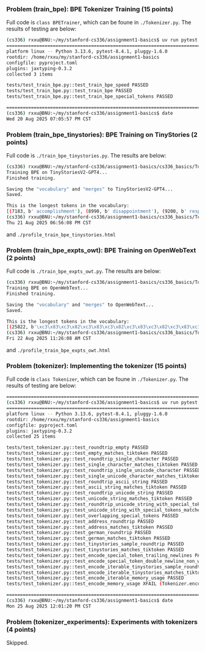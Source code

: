 ### Problem (train_bpe): BPE Tokenizer Training (15 points)

Full code is ```class BPETrainer```, which can be foune in ```./Tokenizer.py```. The results of testing are below:
```sh
(cs336) rxxu@BNU:~/my/stanford-cs336/assignment1-basics$ uv run pytest tests/test_train_bpe.py
================================================================================== test session starts ==================================================================================
platform linux -- Python 3.13.6, pytest-8.4.1, pluggy-1.6.0
rootdir: /home/rxxu/my/stanford-cs336/assignment1-basics
configfile: pyproject.toml
plugins: jaxtyping-0.3.2
collected 3 items                                                                                                                                                                       

tests/test_train_bpe.py::test_train_bpe_speed PASSED
tests/test_train_bpe.py::test_train_bpe PASSED
tests/test_train_bpe.py::test_train_bpe_special_tokens PASSED

=================================================================================== 3 passed in 2.81s ===================================================================================
(cs336) rxxu@BNU:~/my/stanford-cs336/assignment1-basics$ date
Wed 20 Aug 2025 07:05:57 PM CST
```

### Problem (train_bpe_tinystories): BPE Training on TinyStories (2 points)

Full code is ```./train_bpe_tinystories.py```. The results are below:
```sh
(cs336) rxxu@BNU:~/my/stanford-cs336/assignment1-basics/cs336_basics/Token$ uv run scalene train_bpe_tinystories.py 
Training BPE on TinyStoriesV2-GPT4...
Finished training.

Saving the "vocabulary" and "merges" to TinyStoriesV2-GPT4...
Saved.

This is the longest tokens in the vocabulary:
[(7183, b' accomplishment'), (8990, b' disappointment'), (9200, b' responsibility'), (3245, b' uncomfortable'), (3538, b' compassionate')]
(cs336) rxxu@BNU:~/my/stanford-cs336/assignment1-basics/cs336_basics/Token$ date
Thu 21 Aug 2025 06:56:08 PM CST
```
and
```./profile_train_bpe_tinystories.html```

### Problem (train_bpe_expts_owt): BPE Training on OpenWebText (2 points)

Full code is ```./train_bpe_expts_owt.py```. The results are below:
```sh
(cs336) rxxu@BNU:~/my/stanford-cs336/assignment1-basics/cs336_basics/Token$ uv run scalene train_bpe_expts_owt.py
Training BPE on OpenWebText...
Finished training.

Saving the "vocabulary" and "merges" to OpenWebText...
Saved.

This is the longest tokens in the vocabulary:
[(25822, b'\xc3\x83\xc3\x82\xc3\x83\xc3\x82\xc3\x83\xc3\x82\xc3\x83\xc3\x82\xc3\x83\xc3\x82\xc3\x83\xc3\x82\xc3\x83\xc3\x82\xc3\x83\xc3\x82\xc3\x83\xc3\x82\xc3\x83\xc3\x82\xc3\x83\xc3\x82\xc3\x83\xc3\x82\xc3\x83\xc3\x82\xc3\x83\xc3\x82\xc3\x83\xc3\x82\xc3\x83\xc3\x82'), (25836, b'----------------------------------------------------------------'), (31274, b'\xe2\x80\x94\xe2\x80\x94\xe2\x80\x94\xe2\x80\x94\xe2\x80\x94\xe2\x80\x94\xe2\x80\x94\xe2\x80\x94\xe2\x80\x94\xe2\x80\x94\xe2\x80\x94\xe2\x80\x94\xe2\x80\x94\xe2\x80\x94\xe2\x80\x94\xe2\x80\x94'), (10900, b'--------------------------------'), (15947, b'________________________________')]
(cs336) rxxu@BNU:~/my/stanford-cs336/assignment1-basics/cs336_basics/Token$ date
Fri 22 Aug 2025 11:26:08 AM CST
```
and
```./profile_train_bpe_expts_owt.html```

### Problem (tokenizer): Implementing the tokenizer (15 points)

Full code is ```class Tokenizer```, which can be foune in ```./Tokenizer.py```. The results of testing are below:
```sh
============================================================================= 10 failed, 14 passed, 1 xfailed in 11.66s =============================================================================
(cs336) rxxu@BNU:~/my/stanford-cs336/assignment1-basics$ uv run pytest tests/test_tokenizer.py
======================================================================================== test session starts ========================================================================================
platform linux -- Python 3.13.6, pytest-8.4.1, pluggy-1.6.0
rootdir: /home/rxxu/my/stanford-cs336/assignment1-basics
configfile: pyproject.toml
plugins: jaxtyping-0.3.2
collected 25 items                                                                                                                                                                                  

tests/test_tokenizer.py::test_roundtrip_empty PASSED
tests/test_tokenizer.py::test_empty_matches_tiktoken PASSED
tests/test_tokenizer.py::test_roundtrip_single_character PASSED
tests/test_tokenizer.py::test_single_character_matches_tiktoken PASSED
tests/test_tokenizer.py::test_roundtrip_single_unicode_character PASSED
tests/test_tokenizer.py::test_single_unicode_character_matches_tiktoken PASSED
tests/test_tokenizer.py::test_roundtrip_ascii_string PASSED
tests/test_tokenizer.py::test_ascii_string_matches_tiktoken PASSED
tests/test_tokenizer.py::test_roundtrip_unicode_string PASSED
tests/test_tokenizer.py::test_unicode_string_matches_tiktoken PASSED
tests/test_tokenizer.py::test_roundtrip_unicode_string_with_special_tokens PASSED
tests/test_tokenizer.py::test_unicode_string_with_special_tokens_matches_tiktoken PASSED
tests/test_tokenizer.py::test_overlapping_special_tokens PASSED
tests/test_tokenizer.py::test_address_roundtrip PASSED
tests/test_tokenizer.py::test_address_matches_tiktoken PASSED
tests/test_tokenizer.py::test_german_roundtrip PASSED
tests/test_tokenizer.py::test_german_matches_tiktoken PASSED
tests/test_tokenizer.py::test_tinystories_sample_roundtrip PASSED
tests/test_tokenizer.py::test_tinystories_matches_tiktoken PASSED
tests/test_tokenizer.py::test_encode_special_token_trailing_newlines PASSED
tests/test_tokenizer.py::test_encode_special_token_double_newline_non_whitespace PASSED
tests/test_tokenizer.py::test_encode_iterable_tinystories_sample_roundtrip PASSED
tests/test_tokenizer.py::test_encode_iterable_tinystories_matches_tiktoken PASSED
tests/test_tokenizer.py::test_encode_iterable_memory_usage PASSED
tests/test_tokenizer.py::test_encode_memory_usage XFAIL (Tokenizer.encode is expected to take more memory than allotted (1MB).)

============================================================================ 24 passed, 1 xfailed in 30311.52s ============================================================================
(cs336) rxxu@BNU:~/my/stanford-cs336/assignment1-basics$ date
Mon 25 Aug 2025 12:01:20 PM CST
```

### Problem (tokenizer_experiments): Experiments with tokenizers (4 points)

Skipped.